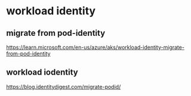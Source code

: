 # workload identity

## migrate from pod-identity
https://learn.microsoft.com/en-us/azure/aks/workload-identity-migrate-from-pod-identity

## workload iodentity
https://blog.identitydigest.com/migrate-podid/
